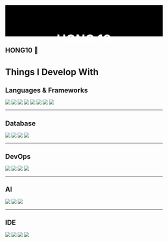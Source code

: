 <!-- ![header](https://capsule-render.vercel.app/api?type=wave&color=auto&height=300&section=header&text=capsule%20render&fontSize=90) -->

<link rel="stylesheet" type="text/css" href="https://cdn.jsdelivr.net/gh/orioncactus/pretendard/dist/web/static/pretendard.css" />

<div class="main_image">
    <img src="./img/black.png" width="100%" height="100px"/>
    <h1 class="main_image_text" style="font-size:40px">HONG 10</h1>
</div>
<style>
.main_image {
position: relative;
}
.main_image_text {
font: Pretendard;
position: absolute;
top: 50%;
left: 50%;
transform: translate( -50%, -50% );
color: white;
}
</style>



## HONG10 👋
<!--
**HONG-10/HONG-10** is a ✨ _special_ ✨ repository because its `README.md` (this file) appears on your GitHub profile.

Here are some ideas to get you started:

- 🔭 I’m currently working on ...
- 🌱 I’m currently learning ...
- 👯 I’m looking to collaborate on ...
- 🤔 I’m looking for help with ...
- 💬 Ask me about ...
- 📫 How to reach me: ...
- 😄 Pronouns: ...
- ⚡ Fun fact: ...
-->

<!-- <a target="_blank" href="" rel="">
<img alt="" src="" data-canonical-src="" style=""></a> -->


# Things I Develop With

## Languages & Frameworks
<img src="https://img.shields.io/badge/Spring-6DB33F?style=flat-square&logo=Spring&logoColor=white"/>
<img src="https://img.shields.io/badge/SpringBoot-6DB33F?style=flat-square&logo=Spring Boot&logoColor=white"/>
<img src="https://img.shields.io/badge/Python-3776AB?style=flat-square&logo=Python&logoColor=white"/>
<img src="https://img.shields.io/badge/Django-092E20?style=flat-square&logo=Django&logoColor=white"/>
<img src="https://img.shields.io/badge/Flask-000000?style=flat-square&logo=Flask&logoColor=white"/>
<img src="https://img.shields.io/badge/JavaScript-F7DF1E?style=flat-square&logo=JavaScript&logoColor=white"/>
<img src="https://img.shields.io/badge/jQuery-0769AD?style=flat-square&logo=jQuery&logoColor=white"/>
<img src="https://img.shields.io/badge/Handlebars-000000?style=flat-square&logo=Handlebars.js&logoColor=white"/>

---------------------------------------

## Database
<img src="https://img.shields.io/badge/MySQL-4479A1?style=flat-square&logo=MySQL&logoColor=white"/>
<img src="https://img.shields.io/badge/PostgreSQL-4169E1?style=flat-square&logo=PostgreSQL&logoColor=white"/>
<img src="https://img.shields.io/badge/MongoDB-47A248?style=flat-square&logo=MongoDB&logoColor=white"/>
<img src="https://img.shields.io/badge/Redis-DC382D?style=flat-square&logo=Redis&logoColor=white"/>

---------------------------------------

## DevOps
<img src="https://img.shields.io/badge/Ubuntu-E95420?style=flat-square&logo=Ubuntu&logoColor=white"/>
<img src="https://img.shields.io/badge/Docker-2496ED?style=flat-square&logo=Docker&logoColor=white"/>
<img src="https://img.shields.io/badge/K8S-326CE5?style=flat-square&logo=Kubernetes&logoColor=white"/>
<img src="https://img.shields.io/badge/Jenkins-D24939?style=flat-square&logo=Jenkins&logoColor=white"/>

---------------------------------------
## AI
<img src="https://img.shields.io/badge/sklearn-F7931E?style=flat-square&logo=scikit-learn&logoColor=white"/>
<img src="https://img.shields.io/badge/TensorFlow-FF6F00?style=flat-square&logo=TensorFlow&logoColor=white"/>
<img src="https://img.shields.io/badge/Keras-D00000?style=flat-square&logo=Keras&logoColor=white"/>

---------------------------------------

## IDE
<img src="https://img.shields.io/badge/Eclipse IDE-2C2255?style=flat-square&logo=Eclipse IDE&logoColor=white"/>
<img src="https://img.shields.io/badge/IntelliJ-000000?style=flat-square&logo=IntelliJ IDEA&logoColor=white"/>
<img src="https://img.shields.io/badge/PyCharm-000000?style=flat-square&logo=PyCharm&logoColor=white"/>
<img src="https://img.shields.io/badge/DataGrip-000000?style=flat-square&logo=DataGrip&logoColor=white"/>
